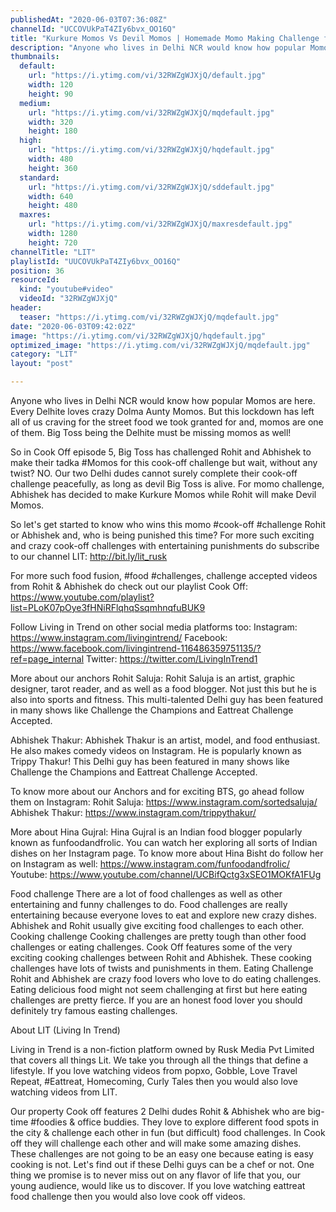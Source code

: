 ```yaml
---
publishedAt: "2020-06-03T07:36:08Z"
channelId: "UCCOVUkPaT4ZIy6bvx_OO16Q"
title: "Kurkure Momos Vs Devil Momos | Homemade Momo Making Challenge ft. Hina Gujral  [Cook Off#5] ​"
description: "Anyone who lives in Delhi NCR would know how popular Momos are here. Every Delhite loves crazy Dolma Aunty Momos. But this lockdown has left all of us craving for the street food we took granted for and, momos are one of them. Big Toss being the Delhite must be missing momos as well!\n\nSo in Cook Off episode 5, Big Toss has challenged Rohit and Abhishek to make their tadka #Momos for this cook-off challenge but wait, without any twist? NO. Our two Delhi dudes cannot surely complete their cook-off challenge peacefully, as long as devil Big Toss is alive. For momo challenge, Abhishek has decided to make Kurkure Momos while Rohit will make Devil Momos.\n\nSo let's get started to know who wins this momo #cook-off #challenge Rohit or Abhishek and, who is being punished this time? For more such exciting and crazy cook-off challenges with entertaining punishments do subscribe to our channel LIT: http://bit.ly/lit_rusk \n\nFor more such food fusion, #food #challenges, challenge accepted videos from Rohit & Abhishek do check out our playlist Cook Off: https://www.youtube.com/playlist?list=PLoK07pOye3fHNiRFlqhqSsqmhnqfuBUK9\n\nFollow Living in Trend on other social media platforms too:\nInstagram: https://www.instagram.com/livingintrend/\nFacebook: https://www.facebook.com/livingintrend-116486359751135/?ref=page_internal\nTwitter: https://twitter.com/LivingInTrend1\n\nMore about our anchors\nRohit Saluja: Rohit Saluja is an artist, graphic designer, tarot reader, and as well as a food blogger. Not just this but he is also into sports and fitness. This multi-talented Delhi guy has been featured in many shows like Challenge the Champions and Eattreat Challenge Accepted. \n\nAbhishek Thakur: Abhishek Thakur is an artist, model, and food enthusiast. He also makes comedy videos on Instagram. He is popularly known as Trippy Thakur! This Delhi guy has been featured in many shows like Challenge the Champions and Eattreat Challenge Accepted. \n\nTo know more about our Anchors and for exciting BTS, go ahead follow them on Instagram: \nRohit Saluja: https://www.instagram.com/sortedsaluja/ \nAbhishek Thakur: https://www.instagram.com/trippythakur/\n\nMore about Hina Gujral:\nHina Gujral is an Indian food blogger popularly known as funfoodandfrolic. You can watch her exploring all sorts of Indian dishes on her Instagram page. To know more about Hina Bisht do follow her on Instagram as well: https://www.instagram.com/funfoodandfrolic/\nYoutube: \nhttps://www.youtube.com/channel/UCBifQctg3xSEO1MOKfA1FUg\n\nFood challenge\nThere are a lot of food challenges as well as other entertaining and funny challenges to do. Food challenges are really entertaining because everyone loves to eat and explore new crazy dishes. Abhishek and Rohit usually give exciting food challenges to each other. \nCooking challenge\nCooking challenges are pretty tough than other food challenges or eating challenges. Cook Off features some of the very exciting cooking challenges between Rohit and Abhishek. These cooking challenges have lots of twists and punishments in them.\nEating Challenge\nRohit and Abhishek are crazy food lovers who love to do eating challenges. Eating delicious food might not seem challenging at first but here eating challenges are pretty fierce. If you are an honest food lover you should definitely try famous easting challenges.\n\nAbout LIT (Living In Trend) \n\nLiving in Trend is a non-fiction platform owned by Rusk Media Pvt Limited that covers all things Lit. We take you through all the things that define a lifestyle. If you love watching videos from popxo, Gobble, Love Travel Repeat, #Eattreat, Homecoming, Curly Tales then you would also love watching videos from LIT. \n\nOur property Cook off features 2 Delhi dudes Rohit & Abhishek who are big-time #foodies & office buddies. They love to explore different food spots in the city & challenge each other in fun (but difficult) food challenges. In Cook off they will challenge each other and will make some amazing dishes. These challenges are not going to be an easy one because eating is easy cooking is not. Let's find out if these Delhi guys can be a chef or not. One thing we promise is to never miss out on any flavor of life that you, our young audience, would like us to discover. If you love watching eattreat food challenge then you would also love cook off videos."
thumbnails:
  default:
    url: "https://i.ytimg.com/vi/32RWZgWJXjQ/default.jpg"
    width: 120
    height: 90
  medium:
    url: "https://i.ytimg.com/vi/32RWZgWJXjQ/mqdefault.jpg"
    width: 320
    height: 180
  high:
    url: "https://i.ytimg.com/vi/32RWZgWJXjQ/hqdefault.jpg"
    width: 480
    height: 360
  standard:
    url: "https://i.ytimg.com/vi/32RWZgWJXjQ/sddefault.jpg"
    width: 640
    height: 480
  maxres:
    url: "https://i.ytimg.com/vi/32RWZgWJXjQ/maxresdefault.jpg"
    width: 1280
    height: 720
channelTitle: "LIT"
playlistId: "UUCOVUkPaT4ZIy6bvx_OO16Q"
position: 36
resourceId:
  kind: "youtube#video"
  videoId: "32RWZgWJXjQ"
header:
  teaser: "https://i.ytimg.com/vi/32RWZgWJXjQ/mqdefault.jpg"
date: "2020-06-03T09:42:02Z"
image: "https://i.ytimg.com/vi/32RWZgWJXjQ/hqdefault.jpg"
optimized_image: "https://i.ytimg.com/vi/32RWZgWJXjQ/mqdefault.jpg"
category: "LIT"
layout: "post"

---
```

Anyone who lives in Delhi NCR would know how popular Momos are here. Every Delhite loves crazy Dolma Aunty Momos. But this lockdown has left all of us craving for the street food we took granted for and, momos are one of them. Big Toss being the Delhite must be missing momos as well!

So in Cook Off episode 5, Big Toss has challenged Rohit and Abhishek to make their tadka #Momos for this cook-off challenge but wait, without any twist? NO. Our two Delhi dudes cannot surely complete their cook-off challenge peacefully, as long as devil Big Toss is alive. For momo challenge, Abhishek has decided to make Kurkure Momos while Rohit will make Devil Momos.

So let's get started to know who wins this momo #cook-off #challenge Rohit or Abhishek and, who is being punished this time? For more such exciting and crazy cook-off challenges with entertaining punishments do subscribe to our channel LIT: http://bit.ly/lit_rusk 

For more such food fusion, #food #challenges, challenge accepted videos from Rohit & Abhishek do check out our playlist Cook Off: https://www.youtube.com/playlist?list=PLoK07pOye3fHNiRFlqhqSsqmhnqfuBUK9

Follow Living in Trend on other social media platforms too:
Instagram: https://www.instagram.com/livingintrend/
Facebook: https://www.facebook.com/livingintrend-116486359751135/?ref=page_internal
Twitter: https://twitter.com/LivingInTrend1

More about our anchors
Rohit Saluja: Rohit Saluja is an artist, graphic designer, tarot reader, and as well as a food blogger. Not just this but he is also into sports and fitness. This multi-talented Delhi guy has been featured in many shows like Challenge the Champions and Eattreat Challenge Accepted. 

Abhishek Thakur: Abhishek Thakur is an artist, model, and food enthusiast. He also makes comedy videos on Instagram. He is popularly known as Trippy Thakur! This Delhi guy has been featured in many shows like Challenge the Champions and Eattreat Challenge Accepted. 

To know more about our Anchors and for exciting BTS, go ahead follow them on Instagram: 
Rohit Saluja: https://www.instagram.com/sortedsaluja/ 
Abhishek Thakur: https://www.instagram.com/trippythakur/

More about Hina Gujral:
Hina Gujral is an Indian food blogger popularly known as funfoodandfrolic. You can watch her exploring all sorts of Indian dishes on her Instagram page. To know more about Hina Bisht do follow her on Instagram as well: https://www.instagram.com/funfoodandfrolic/
Youtube: 
https://www.youtube.com/channel/UCBifQctg3xSEO1MOKfA1FUg

Food challenge
There are a lot of food challenges as well as other entertaining and funny challenges to do. Food challenges are really entertaining because everyone loves to eat and explore new crazy dishes. Abhishek and Rohit usually give exciting food challenges to each other. 
Cooking challenge
Cooking challenges are pretty tough than other food challenges or eating challenges. Cook Off features some of the very exciting cooking challenges between Rohit and Abhishek. These cooking challenges have lots of twists and punishments in them.
Eating Challenge
Rohit and Abhishek are crazy food lovers who love to do eating challenges. Eating delicious food might not seem challenging at first but here eating challenges are pretty fierce. If you are an honest food lover you should definitely try famous easting challenges.

About LIT (Living In Trend) 

Living in Trend is a non-fiction platform owned by Rusk Media Pvt Limited that covers all things Lit. We take you through all the things that define a lifestyle. If you love watching videos from popxo, Gobble, Love Travel Repeat, #Eattreat, Homecoming, Curly Tales then you would also love watching videos from LIT. 

Our property Cook off features 2 Delhi dudes Rohit & Abhishek who are big-time #foodies & office buddies. They love to explore different food spots in the city & challenge each other in fun (but difficult) food challenges. In Cook off they will challenge each other and will make some amazing dishes. These challenges are not going to be an easy one because eating is easy cooking is not. Let's find out if these Delhi guys can be a chef or not. One thing we promise is to never miss out on any flavor of life that you, our young audience, would like us to discover. If you love watching eattreat food challenge then you would also love cook off videos.